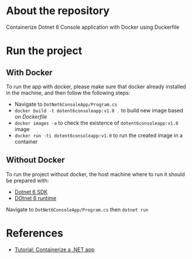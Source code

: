 # About the repository
Containerize Dotnet 6 Console application with Docker using Dockerfile

# Run the project
## With Docker
To run the app with docker, please make sure that docker already installed in the machine, and then follow the following steps:
* Navigate to `DotNet6ConsoleApp/Program.cs` 
* `docker build -t dotent6consoleapp:v1.0 .` to build new image based on *Dockerfile*
* `docker images -a` to check the existence of `dotent6consoleapp:v1.0` image
* `docker run -ti dotent6consoleapp:v1.0` to run the created image in a container

## Without Docker
To run the project without docker, the host machine where to run it should be prepared with:
* [Dotnet 6 SDK](https://dotnet.microsoft.com/en-us/download/dotnet/6.0)
* [DOtnet 6 runtime](https://dotnet.microsoft.com/en-us/download/dotnet/6.0)

Navigate to `DotNet6ConsoleApp/Program.cs` then `dotnet run`

# References
* [Tutorial: Containerize a .NET app](https://docs.microsoft.com/en-us/dotnet/core/docker/build-container?tabs=linux)
